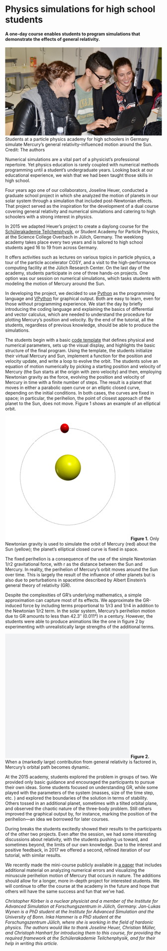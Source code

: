 # Physics simulations for high school students

#### A one-day course enables students to program simulations that demonstrate the effects of general relativity.

![Course Participants](course.jpg)
Students at a particle physics academy for high schoolers in Germany simulate Mercury’s general relativity–influenced motion around the Sun. Credit: The authors

Numerical simulations are a vital part of a physicist’s professional repertoire.
Yet physics education is rarely coupled with numerical methods programming until a student’s undergraduate years.
Looking back at our educational experience, we wish that we had been taught those skills in high school.

Four years ago one of our collaborators, Joseline Heuer, conducted a graduate school project in which she analyzed the motion of planets in our solar system through a simulation that included post-Newtonian effects.
That project served as the inspiration for the development of a dual course covering general relativity and numerical simulations and catering to high schoolers with a strong interest in physics.

In 2015 we adapted Heuer’s project to create a daylong course for the [Schülerakademie Teilchenphysik](https://crc110.hiskp.uni-bonn.de/index.php?id=327), or Student Academy for Particle Physics, at the Science College Overbach in Jülich, Germany.
The weeklong academy takes place every two years and is tailored to high school students aged 16 to 19 from across Germany.

It offers activities such as lectures on various topics in particle physics, a tour of the particle accelerator COSY, and a visit to the high-performance computing facility at the Jülich Research Center.
On the last day of the academy, students participate in one of three hands-on projects.
One option was our session on numerical simulations, which tasks students with modeling the motion of Mercury around the Sun.


In developing the project, we decided to use [Python](https://www.python.org/) as the programming language and [VPython](http://vpython.org/) for graphical output.
Both are easy to learn, even for those without programming experience.
We start the day by briefly introducing the coding language and explaining the basics of differential and vector calculus, which are needed to understand the procedure for plotting Mercury’s position and velocity.
By the end of the tutorial, all the students, regardless of previous knowledge, should be able to produce the simulations.


The students begin with a basic [code template](https://github.com/ckoerber/perihelion-mercury/blob/master/py-scripts/template.py) that defines physical and numerical parameters, sets up the visual display, and highlights the basic structure of the final program.
Using the template, the students initialize their virtual Mercury and Sun, implement a function for the position and velocity update, and write a loop to evolve the orbit.
The students solve an equation of motion numerically by picking a starting position and velocity of Mercury (the Sun starts at the origin with zero velocity) and then, employing Newtonian gravity as the force, evolving the position and velocity of Mercury in time with a finite number of steps.
The result is a planet that moves in either a parabolic open curve or an elliptic closed curve, depending on the initial conditions.
In both cases, the curves are fixed in space; in particular, the perihelion, the point of closest approach of the planet to the Sun, does not move.
Figure 1 shows an example of an elliptical orbit.

![Classical orbit](figure-1.gif)
**Figure 1.**
Only Newtonian gravity is used to simulate the orbit of Mercury (red) about the Sun (yellow); the planet’s elliptical closed curve is fixed in space.


The fixed perihelion is a consequence of the use of the simple Newtonian 1/r2 gravitational force, with r as the distance between the Sun and Mercury.
In reality, the perihelion of Mercury’s orbit moves around the Sun over time.
This is largely the result of the influence of other planets but is also due to perturbations in spacetime described by Albert Einstein’s general theory of relativity (GR).


Despite the complexities of GR’s underlying mathematics, a simple approximation can capture most of its effects.
We approximate the GR-induced force by including terms proportional to 1/r3 and 1/r4 in addition to the Newtonian 1/r2 term.
In the solar system, Mercury’s perihelion motion due to GR amounts to less than 42.3″ (0.011°) in a century.
However, the students were able to produce animations like the one in figure 2 by experimenting with unrealistically large strengths of the additional terms.

![GR orbit](figure-2.gif)
**Figure 2.**
When a (markedly large) contribution from general relativity is factored in, Mercury’s orbital path becomes dynamic.


At the 2015 academy, students explored the problem in groups of two.
We provided only basic guidance and encouraged the participants to pursue their own ideas.
Some students focused on understanding GR, while some played with the parameters of the system (masses, size of the time step, etc.
) and explored the boundaries of the solution in terms of stability.
 Others tossed in an additional planet, sometimes with a tilted orbital plane, and observed the chaotic nature of the three-body problem.
 Still others improved the graphical output by, for instance, marking the position of the perihelion—an idea we borrowed for later courses.


During breaks the students excitedly showed their results to the participants of the other two projects.
Even after the session, we had some interesting discussions about relativity, with the students pushing us toward, and sometimes beyond, the limits of our own knowledge.
Due to the interest and positive feedback, in 2017 we offered a second, refined iteration of our tutorial, with similar results.


We recently made the mini-course publicly available in [a paper](https://arxiv.org/abs/1803.01678) that includes additional material on analyzing numerical errors and visualizing the minuscule perihelion motion of Mercury that occurs in nature.
The additions should allow for a longer, more in-depth project for interested students.
We will continue to offer the course at the academy in the future and hope that others will have the same success and fun that we’ve had.


*Christopher Körber is a nuclear physicist and a member of the Institute for Advanced Simulation at Forschungszentrum in Jülich, Germany.
Jan-Lukas Wynen is a PhD student at the Institute for Advanced Simulation and the University of Bonn.
Inka Hammer is a PhD student at the Forschungszentrum Jülich, where she is working in the field of hardonic physics.
The authors would like to thank Joseline Heuer, Christian Müller, and Christoph Hanhart for introducing them to this course, for providing the required framework at the Schülerakademie Teilchenphysik, and for their help in writing this article.*
